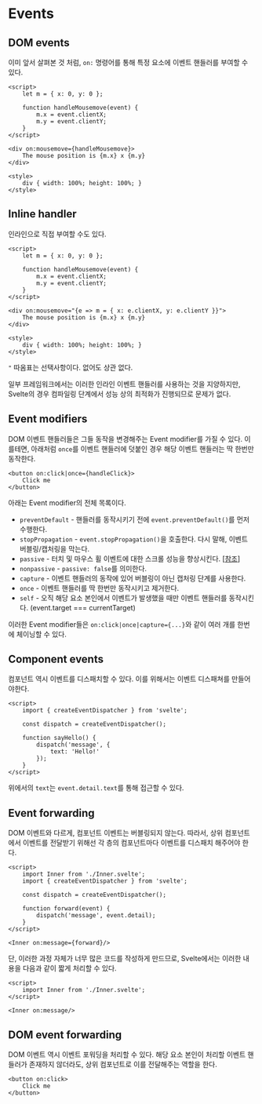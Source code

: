 # Events

## DOM events

이미 앞서 살펴본 것 처럼, `on:` 명령어를 통해 특정 요소에 이벤트 핸들러를 부여할 수 있다.

```svelte
<script>
	let m = { x: 0, y: 0 };

	function handleMousemove(event) {
		m.x = event.clientX;
		m.y = event.clientY;
	}
</script>

<div on:mousemove={handleMousemove}>
	The mouse position is {m.x} x {m.y}
</div>

<style>
	div { width: 100%; height: 100%; }
</style>
```

## Inline handler

인라인으로 직접 부여할 수도 있다.

```svelte
<script>
	let m = { x: 0, y: 0 };

	function handleMousemove(event) {
		m.x = event.clientX;
		m.y = event.clientY;
	}
</script>

<div on:mousemove="{e => m = { x: e.clientX, y: e.clientY }}">
	The mouse position is {m.x} x {m.y}
</div>

<style>
	div { width: 100%; height: 100%; }
</style>
```

`"` 따옴표는 선택사항이다. 없어도 상관 없다.

일부 프레임워크에서는 이러한 인라인 이벤트 핸들러를 사용하는 것을 지양하지만, Svelte의 경우 컴파일링 단계에서 성능 상의 최적화가 진행되므로 문제가 없다.

## Event modifiers

DOM 이벤트 핸들러들은 그들 동작을 변경해주는 Event modifier를 가질 수 있다. 이를테면, 아래처럼 `once`를 이벤트 핸들러에 덧붙인 경우 해당 이벤트 핸들러는 딱 한번만 동작한다.

```svelte
<button on:click|once={handleClick}>
	Click me
</button>
```

아래는 Event modifier의 전체 목록이다.

- `preventDefault` - 핸들러를 동작시키기 전에 `event.preventDefault()`를 먼저 수행한다.
- `stopPropagation` - `event.stopPropagation()`을 호출한다. 다시 말해, 이벤트 버블링/캡처링을 막는다.
- `passive` - 터치 및 마우스 휠 이벤트에 대한 스크롤 성능을 향상시킨다. [[참조](https://ko.javascript.info/default-browser-action#ref-2368)]
- `nonpassive` - `passive: false`를 의미한다.
- `capture` - 이벤트 핸들러의 동작에 있어 버블링이 아닌 캡처링 단계를 사용한다.
- `once` - 이벤트 핸들러를 딱 한번만 동작시키고 제거한다.
- `self` - 오직 해당 요소 본인에서 이벤트가 발생했을 때만 이벤트 핸들러를 동작시킨다. (event.target === currentTarget)

이러한 Event modifier들은 `on:click|once|capture={...}`와 같이 여러 개를 한번에 체이닝할 수 있다.

## Component events

컴포넌트 역시 이벤트를 디스패치할 수 있다. 이를 위해서는 이벤트 디스패쳐를 만들어야한다.

```svelte
<script>
	import { createEventDispatcher } from 'svelte';

	const dispatch = createEventDispatcher();

	function sayHello() {
		dispatch('message', {
			text: 'Hello!'
		});
	}
</script>
```

위에서의 `text`는 `event.detail.text`를 통해 접근할 수 있다.

## Event forwarding

DOM 이벤트와 다르게, 컴포넌트 이벤트는 버블링되지 않는다. 따라서, 상위 컴포넌트에서 이벤트를 전달받기 위해선 각 층의 컴포넌트마다 이벤트를 디스패치 해주어야 한다.

```svelte
<script>
	import Inner from './Inner.svelte';
	import { createEventDispatcher } from 'svelte';

	const dispatch = createEventDispatcher();

	function forward(event) {
		dispatch('message', event.detail);
	}
</script>

<Inner on:message={forward}/>
```

단, 이러한 과정 자체가 너무 많은 코드를 작성하게 만드므로, Svelte에서는 이러한 내용을 다음과 같이 짧게 처리할 수 있다.

```svelte
<script>
	import Inner from './Inner.svelte';
</script>

<Inner on:message/>
```

## DOM event forwarding

DOM 이벤트 역시 이벤트 포워딩을 처리할 수 있다. 해당 요소 본인이 처리할 이벤트 핸들러가 존재하지 않더라도, 상위 컴포넌트로 이를 전달해주는 역할을 한다.

```svelte
<button on:click>
	Click me
</button>
```
